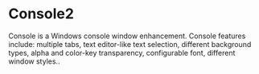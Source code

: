 Console2
========

Console is a Windows console window enhancement. Console features include: multiple tabs, text editor-like text selection, different background types, alpha and color-key transparency, configurable font, different window styles..
